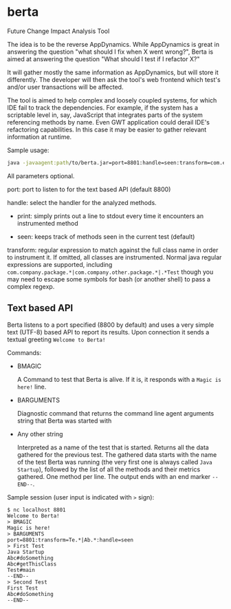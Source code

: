 # berta
Future Change Impact Analysis Tool

The idea is to be the reverse AppDynamics. While AppDynamics is great in answering the question "what should I fix when X went wrong?", Berta is aimed at answering the question "What should I test if I refactor X?"

It will gather mostly the same information as AppDynamics, but will store it differently. The developer will then ask the tool's web frontend which test's and/or user transactions will be affected.

The tool is aimed to help complex and loosely coupled systems, for which IDE fail to track the dependencies. For example, if the system has a scriptable level in, say, JavaScript that integrates parts of the system referencing methods by name. Even GWT application could derail IDE's refactoring capabilities. In this case it may be easier to gather relevant information at runtime.

Sample usage:

```bash
java -javaagent:path/to/berta.jar=port=8801:handle=seen:transform=com.example.company.* <other arguments> MainClass
```

All parameters optional.

port: port to listen to for the text based API (default 8800)

handle: select the handler for the analyzed methods.

- print: simply prints out a line to stdout every time it encounters an instrumented method

- seen: keeps track of methods seen in the current test (default)

transform: regular expression to match against the full class name in order to instrument it. If omitted, all classes are instrumented. Normal java regular expressions are supported, including
`com.company.package.*|com.company.other.package.*|.*Test` though you may need to escape some symbols for bash (or another shell) to pass a complex regexp.

## Text based API

Berta listens to a port specified (8800 by default) and uses a very simple text (UTF-8) based API to report its results. Upon connection it sends a textual greeting `Welcome to Berta!`

Commands:

- BMAGIC

  A Command to test that Berta is alive. If it is, it responds with a `Magic is here!` line.

- BARGUMENTS

  Diagnostic command that returns the command line agent arguments string that Berta was started with

- Any other string

  Interpreted as a name of the test that is started. Returns all the data gathered for the previous test. The gathered data starts with the name of the test Berta was running (the very first one is always called `Java Startup`), followed by the list of all the methods and their metrics gathered. One method per line. The output ends with an end marker `--END--`.

Sample session (user input is indicated with `>` sign):

```
$ nc localhost 8801
Welcome to Berta!
> BMAGIC
Magic is here!
> BARGUMENTS
port=8801:transform=Te.*|Ab.*:handle=seen
> First Test
Java Startup
Abc#doSomething
Abc#getThisClass
Test#main
--END--
> Second Test
First Test
Abc#doSomething
--END--

```
